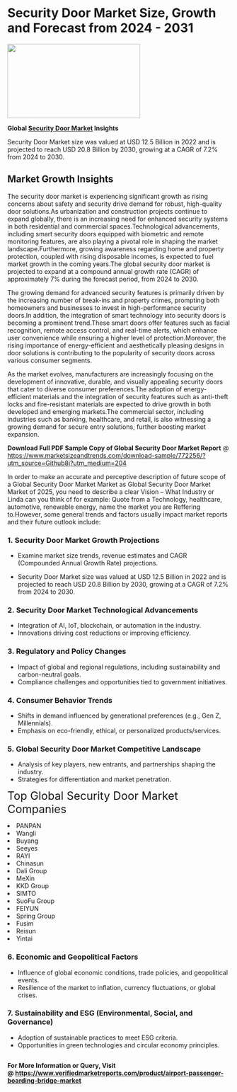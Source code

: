 <H1>Security Door Market Size, Growth and Forecast from 2024 - 2031</H1><img class="aligncenter size-medium wp-image-584254" src="https://thirdeyenews.in/wp-content/uploads/2024/09/Global-Market-Research-300x168.jpeg" alt="" width="300" height="168" /><p><strong>Global&nbsp;<a href="https://www.marketsizeandtrends.com/download-sample/772256/?utm_source=Github8j?utm_medium=204">Security Door Market</a> Insights</strong></p><p>Security Door Market size was valued at USD 12.5 Billion in 2022 and is projected to reach USD 20.8 Billion by 2030, growing at a CAGR of 7.2% from 2024 to 2030.</p><p><h2>Market Growth Insights</h2> <p>The security door market is experiencing significant growth as rising concerns about safety and security drive demand for robust, high-quality door solutions.As urbanization and construction projects continue to expand globally, there is an increasing need for enhanced security systems in both residential and commercial spaces.Technological advancements, including smart security doors equipped with biometric and remote monitoring features, are also playing a pivotal role in shaping the market landscape.Furthermore, growing awareness regarding home and property protection, coupled with rising disposable incomes, is expected to fuel market growth in the coming years.The global security door market is projected to expand at a compound annual growth rate (CAGR) of approximately 7% during the forecast period, from 2024 to 2030.</p> <p>The growing demand for advanced security features is primarily driven by the increasing number of break-ins and property crimes, prompting both homeowners and businesses to invest in high-performance security doors.In addition, the integration of smart technology into security doors is becoming a prominent trend.These smart doors offer features such as facial recognition, remote access control, and real-time alerts, which enhance user convenience while ensuring a higher level of protection.Moreover, the rising importance of energy-efficient and aesthetically pleasing designs in door solutions is contributing to the popularity of security doors across various consumer segments.</p> <p>As the market evolves, manufacturers are increasingly focusing on the development of innovative, durable, and visually appealing security doors that cater to diverse consumer preferences.The adoption of energy-efficient materials and the integration of security features such as anti-theft locks and fire-resistant materials are expected to drive growth in both developed and emerging markets.The commercial sector, including industries such as banking, healthcare, and retail, is also witnessing a growing demand for secure entry solutions, further boosting market expansion.</p> <p><span class=""><strong>Download Full PDF Sample Copy of Global Security Door Market Report</strong> @ <a href="https://www.marketsizeandtrends.com/download-sample/772256/?utm_source=Github8j?utm_medium=204" target="_blank">https://www.marketsizeandtrends.com/download-sample/772256/?utm_source=Github8j?utm_medium=204</a></span></p><p>In order to make an accurate and perceptive description of future scope of a Global&nbsp;Security Door Market Market as Global&nbsp;Security Door Market Market of 2025, you need to describe a clear Vision &ndash; What Industry or Linda can you think of for example: Quote from a Technology, healthcare, automotive, renewable energy, name the market you are Reffering to.However, some general trends and factors usually impact market reports and their future outlook include:</p><h3>1.&nbsp;<strong>Security Door Market Growth Projections</strong></h3><ul><li>Examine market size trends, revenue estimates and CAGR (Compounded Annual Growth Rate) projections.</li><li><p>Security Door Market size was valued at USD 12.5 Billion in 2022 and is projected to reach USD 20.8 Billion by 2030, growing at a CAGR of 7.2% from 2024 to 2030.</p></li></ul><h3>2.&nbsp;<strong>Security Door Market Technological Advancements</strong></h3><ul><li>Integration of AI, IoT, blockchain, or automation in the industry.</li><li>Innovations driving cost reductions or improving efficiency.</li></ul><h3>3.&nbsp;<strong>Regulatory and Policy Changes</strong></h3><ul><li>Impact of global and regional regulations, including sustainability and carbon-neutral goals.</li><li>Compliance challenges and opportunities tied to government initiatives.</li></ul><h3>4.&nbsp;<strong>Consumer Behavior Trends</strong></h3><ul><li>Shifts in demand influenced by generational preferences (e.g., Gen Z, Millennials).</li><li>Emphasis on eco-friendly, ethical, or personalized products/services.</li></ul><h3>5.&nbsp;<strong>Global Security Door Market Competitive Landscape</strong></h3><ul><li>Analysis of key players, new entrants, and partnerships shaping the industry.</li><li>Strategies for differentiation and market penetration.</li></ul><p data-pm-slice="1 1 []"><span style="color: inherit; font-family: inherit; font-size: 25px;">Top Global Security Door Market Companies</span></p><div class="" data-test-id=""><p><li>PANPAN</li><li> Wangli</li><li> Buyang</li><li> Seeyes</li><li> RAYI</li><li> Chinasun</li><li> Dali Group</li><li> MeXin</li><li> KKD Group</li><li> SIMTO</li><li> SuoFu Group</li><li> FEIYUN</li><li> Spring Group</li><li> Fusim</li><li> Reisun</li><li> Yintai</li></p></div><h3>6.&nbsp;<strong>Economic and Geopolitical Factors</strong></h3><ul><li>Influence of global economic conditions, trade policies, and geopolitical events.</li><li>Resilience of the market to inflation, currency fluctuations, or global crises.</li></ul><h3>7.&nbsp;<strong>Sustainability and ESG (Environmental, Social, and Governance)</strong></h3><ul><li>Adoption of sustainable practices to meet ESG criteria.</li><li>Opportunities in green technologies and circular economy principles.</li></ul><h2><strong style="font-size: 14px;">For More Information or Query, Visit @&nbsp;</strong><a style="background-color: #ffffff; font-size: 14px;" href="https://www.marketsizeandtrends.com/report/security-door-market/" target="_blank">https://www.verifiedmarketreports.com/product/airport-passenger-boarding-bridge-market</a></h2>